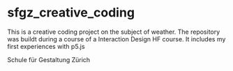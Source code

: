 # sfgz_creative_coding

This is a creative coding project on the subject of weather.
The repository was buildt during a course of a Interaction Design HF course.
It includes my first experiences with p5.js

Schule für Gestaltung Zürich
